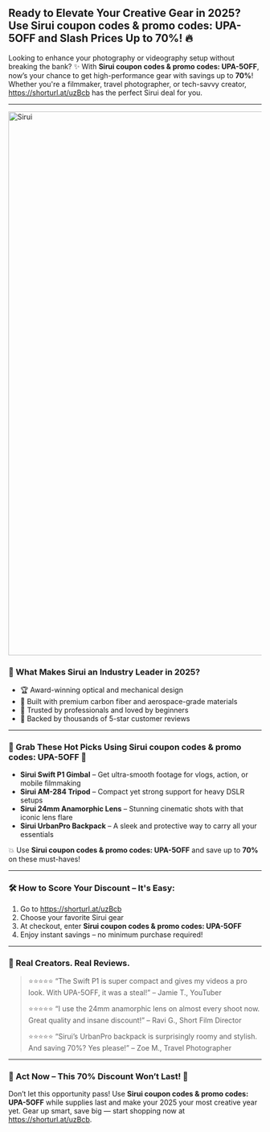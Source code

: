 <h2>Ready to Elevate Your Creative Gear in 2025? Use Sirui coupon codes & promo codes: UPA-5OFF and Slash Prices Up to 70%! 🔥</h2>
<p>Looking to enhance your photography or videography setup without breaking the bank? ✨ With <strong>Sirui coupon codes & promo codes: UPA-5OFF</strong>, now’s your chance to get high-performance gear with savings up to <strong>70%</strong>! Whether you're a filmmaker, travel photographer, or tech-savvy creator, <a href="https://shorturl.at/uzBcb" target="_blank" rel="noopener noreferrer">https://shorturl.at/uzBcb</a> has the perfect Sirui deal for you.</p>
<hr />
<img src="https://images.mirror-media.xyz/publication-images/oyhNVRkwiv_0RrGWChWym.png?height=315&width=630" alt="Sirui" width="1080">
<h3>🌟 What Makes Sirui an Industry Leader in 2025?</h3>
<ul>
  <li>🏆 Award-winning optical and mechanical design</li>
  <li>💪 Built with premium carbon fiber and aerospace-grade materials</li>
  <li>📸 Trusted by professionals and loved by beginners</li>
  <li>💬 Backed by thousands of 5-star customer reviews</li>
</ul>
<hr />
<h3>🎯 Grab These Hot Picks Using Sirui coupon codes & promo codes: UPA-5OFF 🎯</h3>
<ul>
  <li><strong>Sirui Swift P1 Gimbal</strong> – Get ultra-smooth footage for vlogs, action, or mobile filmmaking</li>
  <li><strong>Sirui AM-284 Tripod</strong> – Compact yet strong support for heavy DSLR setups</li>
  <li><strong>Sirui 24mm Anamorphic Lens</strong> – Stunning cinematic shots with that iconic lens flare</li>
  <li><strong>Sirui UrbanPro Backpack</strong> – A sleek and protective way to carry all your essentials</li>
</ul>
<p>💥 Use <strong>Sirui coupon codes & promo codes: UPA-5OFF</strong> and save up to <strong>70%</strong> on these must-haves!</p>
<hr />
<h3>🛠️ How to Score Your Discount – It's Easy:</h3>
<ol>
  <li>Go to <a href="https://shorturl.at/uzBcb" target="_blank" rel="noopener noreferrer">https://shorturl.at/uzBcb</a></li>
  <li>Choose your favorite Sirui gear</li>
  <li>At checkout, enter <strong>Sirui coupon codes & promo codes: UPA-5OFF</strong></li>
  <li>Enjoy instant savings – no minimum purchase required!</li>
</ol>
<hr />
<h3>💬 Real Creators. Real Reviews.</h3>
<blockquote>
  <p>⭐⭐⭐⭐⭐ “The Swift P1 is super compact and gives my videos a pro look. With UPA-5OFF, it was a steal!” – Jamie T., YouTuber</p>
  <p>⭐⭐⭐⭐⭐ “I use the 24mm anamorphic lens on almost every shoot now. Great quality and insane discount!” – Ravi G., Short Film Director</p>
  <p>⭐⭐⭐⭐⭐ “Sirui’s UrbanPro backpack is surprisingly roomy and stylish. And saving 70%? Yes please!” – Zoe M., Travel Photographer</p>
</blockquote>
<hr />
<h3>🚀 Act Now – This 70% Discount Won’t Last! 🚀</h3>
<p>Don’t let this opportunity pass! Use <strong>Sirui coupon codes & promo codes: UPA-5OFF</strong> while supplies last and make your 2025 your most creative year yet. Gear up smart, save big — start shopping now at <a href="https://shorturl.at/uzBcb" target="_blank" rel="noopener noreferrer">https://shorturl.at/uzBcb</a>.</p>
